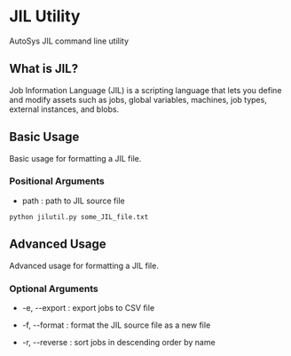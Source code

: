 # JIL Utility
AutoSys JIL command line utility

## What is JIL?
Job Information Language (JIL) is a scripting language that lets you define and modify assets such as jobs, global variables, machines, job types, external instances, and blobs.

## Basic Usage

Basic usage for formatting a JIL file.

### Positional Arguments
- path : path to JIL source file

```python jilutil.py some_JIL_file.txt```

## Advanced Usage

Advanced usage for formatting a JIL file.

### Optional Arguments

- -e, --export : export jobs to CSV file

- -f, --format : format the JIL source file as a new file
- -r, --reverse : sort jobs in descending order by name
